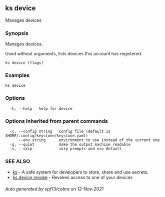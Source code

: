 ## ks device

Manages devices

### Synopsis

Manages devices.

Used without arguments, lists devices this account has registered.


```
ks device [flags]
```

### Examples

```
ks device
```

### Options

```
  -h, --help   help for device
```

### Options inherited from parent commands

```
  -c, --config string   config file (default is $HOME/.config/keystone/keystone.yaml)
      --env string      environment to use instead of the current one
  -q, --quiet           make the output machine readable
  -s, --skip            skip prompts and use default
```

### SEE ALSO

* [ks](ks.md)	 - A safe system for developers to store, share and use secrets.
* [ks device revoke](ks_device_revoke.md)	 - Revokes access to one of your devices

###### Auto generated by spf13/cobra on 12-Nov-2021
